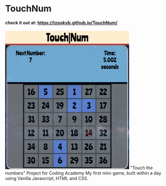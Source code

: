 # TouchNum
#### check it out at: https://tzookyb.github.io/TouchNum/  
<img src="screenshot.png" width=400>  
"Touch the numbers" Project for Coding Academy  
My first mini-game, built within a day using Vanilla Javascript, HTML and CSS.
